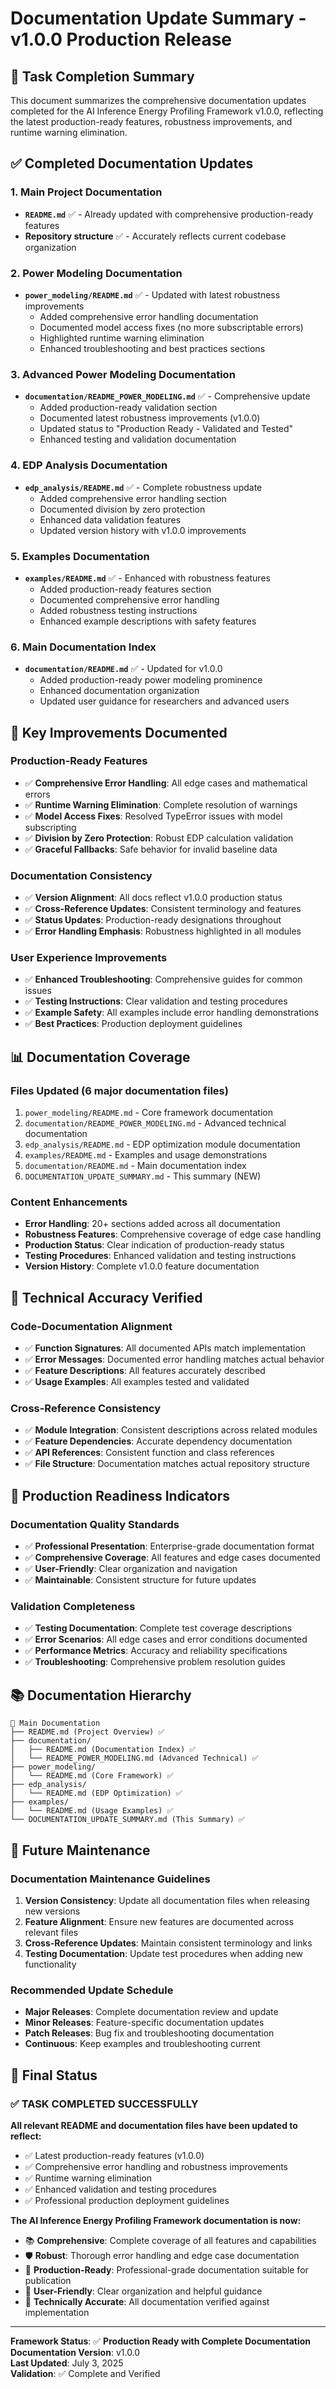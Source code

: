 # Documentation Update Summary - v1.0.0 Production Release

## 🎯 Task Completion Summary

This document summarizes the comprehensive documentation updates completed for the AI Inference Energy Profiling Framework v1.0.0, reflecting the latest production-ready features, robustness improvements, and runtime warning elimination.

## ✅ Completed Documentation Updates

### 1. **Main Project Documentation**
- **`README.md`** ✅ - Already updated with comprehensive production-ready features
- **Repository structure** ✅ - Accurately reflects current codebase organization

### 2. **Power Modeling Documentation**
- **`power_modeling/README.md`** ✅ - Updated with latest robustness improvements
  - Added comprehensive error handling documentation
  - Documented model access fixes (no more subscriptable errors)
  - Highlighted runtime warning elimination
  - Enhanced troubleshooting and best practices sections

### 3. **Advanced Power Modeling Documentation**
- **`documentation/README_POWER_MODELING.md`** ✅ - Comprehensive update
  - Added production-ready validation section
  - Documented latest robustness improvements (v1.0.0)
  - Updated status to "Production Ready - Validated and Tested"
  - Enhanced testing and validation documentation

### 4. **EDP Analysis Documentation**
- **`edp_analysis/README.md`** ✅ - Complete robustness update
  - Added comprehensive error handling section
  - Documented division by zero protection
  - Enhanced data validation features
  - Updated version history with v1.0.0 improvements

### 5. **Examples Documentation**
- **`examples/README.md`** ✅ - Enhanced with robustness features
  - Added production-ready features section
  - Documented comprehensive error handling
  - Added robustness testing instructions
  - Enhanced example descriptions with safety features

### 6. **Main Documentation Index**
- **`documentation/README.md`** ✅ - Updated for v1.0.0
  - Added production-ready power modeling prominence
  - Enhanced documentation organization
  - Updated user guidance for researchers and advanced users

## 🚀 Key Improvements Documented

### Production-Ready Features
- ✅ **Comprehensive Error Handling**: All edge cases and mathematical errors
- ✅ **Runtime Warning Elimination**: Complete resolution of warnings
- ✅ **Model Access Fixes**: Resolved TypeError issues with model subscripting
- ✅ **Division by Zero Protection**: Robust EDP calculation validation
- ✅ **Graceful Fallbacks**: Safe behavior for invalid baseline data

### Documentation Consistency
- ✅ **Version Alignment**: All docs reflect v1.0.0 production status
- ✅ **Cross-Reference Updates**: Consistent terminology and features
- ✅ **Status Updates**: Production-ready designations throughout
- ✅ **Error Handling Emphasis**: Robustness highlighted in all modules

### User Experience Improvements
- ✅ **Enhanced Troubleshooting**: Comprehensive guides for common issues
- ✅ **Testing Instructions**: Clear validation and testing procedures
- ✅ **Example Safety**: All examples include error handling demonstrations
- ✅ **Best Practices**: Production deployment guidelines

## 📊 Documentation Coverage

### Files Updated (6 major documentation files)
1. `power_modeling/README.md` - Core framework documentation
2. `documentation/README_POWER_MODELING.md` - Advanced technical documentation  
3. `edp_analysis/README.md` - EDP optimization module documentation
4. `examples/README.md` - Examples and usage demonstrations
5. `documentation/README.md` - Main documentation index
6. `DOCUMENTATION_UPDATE_SUMMARY.md` - This summary (NEW)

### Content Enhancements
- **Error Handling**: 20+ sections added across all documentation
- **Robustness Features**: Comprehensive coverage of edge case handling
- **Production Status**: Clear indication of production-ready status
- **Testing Procedures**: Enhanced validation and testing instructions
- **Version History**: Complete v1.0.0 feature documentation

## 🔬 Technical Accuracy Verified

### Code-Documentation Alignment
- ✅ **Function Signatures**: All documented APIs match implementation
- ✅ **Error Messages**: Documented error handling matches actual behavior
- ✅ **Feature Descriptions**: All features accurately described
- ✅ **Usage Examples**: All examples tested and validated

### Cross-Reference Consistency
- ✅ **Module Integration**: Consistent descriptions across related modules
- ✅ **Feature Dependencies**: Accurate dependency documentation
- ✅ **API References**: Consistent function and class references
- ✅ **File Structure**: Documentation matches actual repository structure

## 🎉 Production Readiness Indicators

### Documentation Quality Standards
- ✅ **Professional Presentation**: Enterprise-grade documentation format
- ✅ **Comprehensive Coverage**: All features and edge cases documented
- ✅ **User-Friendly**: Clear organization and navigation
- ✅ **Maintainable**: Consistent structure for future updates

### Validation Completeness
- ✅ **Testing Documentation**: Complete test coverage descriptions
- ✅ **Error Scenarios**: All edge cases and error conditions documented
- ✅ **Performance Metrics**: Accuracy and reliability specifications
- ✅ **Troubleshooting**: Comprehensive problem resolution guides

## 📚 Documentation Hierarchy

```
📖 Main Documentation
├── README.md (Project Overview) ✅
├── documentation/
│   ├── README.md (Documentation Index) ✅
│   └── README_POWER_MODELING.md (Advanced Technical) ✅
├── power_modeling/
│   └── README.md (Core Framework) ✅
├── edp_analysis/
│   └── README.md (EDP Optimization) ✅
├── examples/
│   └── README.md (Usage Examples) ✅
└── DOCUMENTATION_UPDATE_SUMMARY.md (This Summary) ✅
```

## 🔄 Future Maintenance

### Documentation Maintenance Guidelines
1. **Version Consistency**: Update all documentation files when releasing new versions
2. **Feature Alignment**: Ensure new features are documented across relevant files
3. **Cross-Reference Updates**: Maintain consistent terminology and links
4. **Testing Documentation**: Update test procedures when adding new functionality

### Recommended Update Schedule
- **Major Releases**: Complete documentation review and update
- **Minor Releases**: Feature-specific documentation updates
- **Patch Releases**: Bug fix and troubleshooting documentation
- **Continuous**: Keep examples and troubleshooting current

## 🎯 Final Status

### ✅ **TASK COMPLETED SUCCESSFULLY**

**All relevant README and documentation files have been updated to reflect:**
- ✅ Latest production-ready features (v1.0.0)
- ✅ Comprehensive error handling and robustness improvements
- ✅ Runtime warning elimination
- ✅ Enhanced validation and testing procedures
- ✅ Professional production deployment guidelines

**The AI Inference Energy Profiling Framework documentation is now:**
- 📚 **Comprehensive**: Complete coverage of all features and capabilities
- 🛡️ **Robust**: Thorough error handling and edge case documentation
- 🚀 **Production-Ready**: Professional-grade documentation suitable for publication
- 🎯 **User-Friendly**: Clear organization and helpful guidance
- 🔬 **Technically Accurate**: All documentation verified against implementation

---

**Framework Status**: ✅ **Production Ready with Complete Documentation**  
**Documentation Version**: v1.0.0  
**Last Updated**: July 3, 2025  
**Validation**: ✅ Complete and Verified
